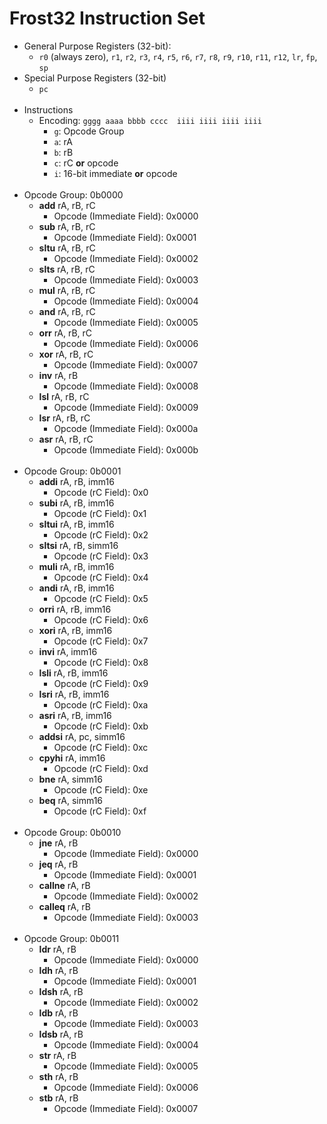 # Frost32 Instruction Set
<!-- Vim Note:  Use @g to update notes.pdf -->
<!-- Vim Note:  Use @h to update notes.html -->
<!-- Vim Note:  Use @j to update notes.pdf and notes.html -->
<!-- How To Make A Tab:  &emsp; -->
<!--
&epsilon; &Epsilon;   &lambda; &Lambda;   &alpha; &Alpha;
&beta; &Beta;   &pi; &Pi; &#0960;   &sigma; &Sigma;
&omega; &Omega;   &mu; &Mu;  &gamma; &Gamma;
&prod;  &sum;  &int;  &part;  &infin;
&amp;  &ast;  &sdot;
&lt; &le;  &gt; &ge;  &equals; &ne;
-->



* General Purpose Registers (32-bit):
    * ``r0`` (always zero), ``r1``, ``r2``, ``r3``, 
    ``r4``, ``r5``, ``r6``, ``r7``,
    ``r8``, ``r9``, ``r10``, ``r11``,
    ``r12``, ``lr``, ``fp``, ``sp``
* Special Purpose Registers (32-bit)
    * <code>pc</code>
<br><br>
* Instructions
    * Encoding:  ``gggg aaaa bbbb cccc  iiii iiii iiii iiii``
        * ``g``:  Opcode Group
        * ``a``:  rA
        * ``b``:  rB
        * ``c``:  rC <b>or</b> opcode
        * ``i``:  16-bit immediate <b>or</b> opcode
<br><br>
* Opcode Group:  0b0000
    * <b>add</b> rA, rB, rC
        * Opcode (Immediate Field):  0x0000
    * <b>sub</b> rA, rB, rC
        * Opcode (Immediate Field):  0x0001
    * <b>sltu</b> rA, rB, rC
        * Opcode (Immediate Field):  0x0002
    * <b>slts</b> rA, rB, rC
        * Opcode (Immediate Field):  0x0003
    * <b>mul</b> rA, rB, rC
        * Opcode (Immediate Field):  0x0004
    * <b>and</b> rA, rB, rC
        * Opcode (Immediate Field):  0x0005
    * <b>orr</b> rA, rB, rC
        * Opcode (Immediate Field):  0x0006
    * <b>xor</b> rA, rB, rC
        * Opcode (Immediate Field):  0x0007
    * <b>inv</b> rA, rB
        * Opcode (Immediate Field):  0x0008
    * <b>lsl</b> rA, rB, rC
        * Opcode (Immediate Field):  0x0009
    * <b>lsr</b> rA, rB, rC
        * Opcode (Immediate Field):  0x000a
    * <b>asr</b> rA, rB, rC
        * Opcode (Immediate Field):  0x000b
<br><br>
* Opcode Group:  0b0001
    * <b>addi</b> rA, rB, imm16
        * Opcode (rC Field):  0x0
    * <b>subi</b> rA, rB, imm16
        * Opcode (rC Field):  0x1
    * <b>sltui</b> rA, rB, imm16
        * Opcode (rC Field):  0x2
    * <b>sltsi</b> rA, rB, simm16
        * Opcode (rC Field):  0x3
    * <b>muli</b> rA, rB, imm16
        * Opcode (rC Field):  0x4
    * <b>andi</b> rA, rB, imm16
        * Opcode (rC Field):  0x5
    * <b>orri</b> rA, rB, imm16
        * Opcode (rC Field):  0x6
    * <b>xori</b> rA, rB, imm16
        * Opcode (rC Field):  0x7
    * <b>invi</b> rA, imm16
        * Opcode (rC Field):  0x8
    * <b>lsli</b> rA, rB, imm16
        * Opcode (rC Field):  0x9
    * <b>lsri</b> rA, rB, imm16
        * Opcode (rC Field):  0xa
    * <b>asri</b> rA, rB, imm16
        * Opcode (rC Field):  0xb
    * <b>addsi</b> rA, pc, simm16
        * Opcode (rC Field):  0xc
    * <b>cpyhi</b> rA, imm16
        * Opcode (rC Field):  0xd
    * <b>bne</b> rA, simm16
        * Opcode (rC Field):  0xe
    * <b>beq</b> rA, simm16
        * Opcode (rC Field):  0xf
<br><br>
* Opcode Group:  0b0010
    * <b>jne</b> rA, rB
        * Opcode (Immediate Field):  0x0000
    * <b>jeq</b> rA, rB
        * Opcode (Immediate Field):  0x0001
    * <b>callne</b> rA, rB
        * Opcode (Immediate Field):  0x0002
    * <b>calleq</b> rA, rB
        * Opcode (Immediate Field):  0x0003
<br><br>
* Opcode Group:  0b0011
    * <b>ldr</b> rA, rB
        * Opcode (Immediate Field):  0x0000
    * <b>ldh</b> rA, rB
        * Opcode (Immediate Field):  0x0001
    * <b>ldsh</b> rA, rB
        * Opcode (Immediate Field):  0x0002
    * <b>ldb</b> rA, rB
        * Opcode (Immediate Field):  0x0003
    * <b>ldsb</b> rA, rB
        * Opcode (Immediate Field):  0x0004
    * <b>str</b> rA, rB
        * Opcode (Immediate Field):  0x0005
    * <b>sth</b> rA, rB
        * Opcode (Immediate Field):  0x0006
    * <b>stb</b> rA, rB
        * Opcode (Immediate Field):  0x0007
